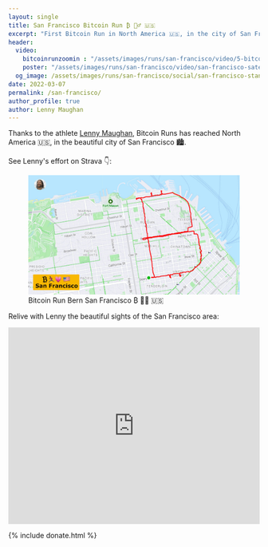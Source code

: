 ```yaml
---
layout: single
title: San Francisco Bitcoin Run ₿ 🏃‍♂️ 🇺🇸
excerpt: "First Bitcoin Run in North America 🇺🇸, in the city of San Francisco 🏙️ thanks to the athlete Lenny Maughan ."
header:
  video:
    bitcoinrunzoomin : "/assets/images/runs/san-francisco/video/5-bitcoin-runs-chain-san-francisco-ch-HD-1080p-high.m4v"
    poster: "/assets/images/runs/san-francisco/video/san-francisco-satellite-thumbnail-1920x1080.jpeg"
  og_image: /assets/images/runs/san-francisco/social/san-francisco-standardmap-strava-1600x900.jpeg
date: 2022-03-07
permalink: /san-francisco/
author_profile: true
author: Lenny Maughan
---
```


Thanks to the athlete [Lenny Maughan](https://www.strava.com/athletes/7019519), Bitcoin Runs has reached North America 🇺🇸,
in the beautiful city of San Francisco 🏙️. 

See Lenny's effort on Strava 👇:

<figure class="image">
  <a href="https://www.strava.com/activities/6947488408" target="_blank">
    <img src="/assets/images/runs/san-francisco/page/san-francisco-standardmap-strava-1200x675.jpeg" alt="Bitcoin Run San Francisco Strava">
  </a>
  <figcaption>Bitcoin Run Bern San Francisco ₿ 🏃‍♂️ 🇺🇸</figcaption>
</figure>

Relive with Lenny the beautiful sights of the San Francisco area:

<div class="embedly-responsive" style="position: relative;padding-bottom: 78.2227%;height: 0;overflow: hidden;"><iframe class="embedly-embed" frameborder="0" scrolling="no" allowfullscreen src="https://cdn.embedly.com/widgets/media.html?src=https://www.relive.cc/view/vmqXNNxERoO/widget?r=embed-site&url=https://www.relive.cc/view/vmqXNNxERoO?r=embed-site&image=https://www.relive.cc/view/vmqXNNxERoO/png?x-ref=embed-site&key=f1631a41cb254ca5b035dc5747a5bd75&type=text/html&schema=relive" width="1024" height="801" style="position: absolute;top: 0;left: 0;width: 100%;height: 100%;"></iframe></div>

{% include donate.html %}  
  
  
